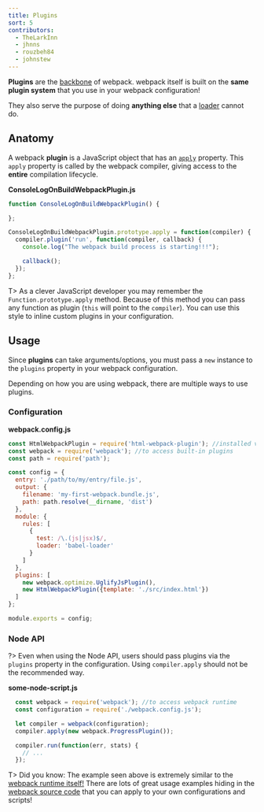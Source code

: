 ```yaml
---
title: Plugins
sort: 5
contributors:
  - TheLarkInn
  - jhnns
  - rouzbeh84
  - johnstew
---
```


**Plugins** are the [backbone](https://github.com/webpack/tapable) of webpack. webpack itself is built on the **same plugin system** that you use in your webpack configuration!

They also serve the purpose of doing **anything else** that a [loader](/concepts/loaders) cannot do.


## Anatomy

A webpack **plugin** is a JavaScript object that has an [`apply`](https://developer.mozilla.org/en-US/docs/Web/JavaScript/Reference/Global_Objects/Function/apply) property. This `apply` property is called by the webpack compiler, giving access to the **entire** compilation lifecycle.

**ConsoleLogOnBuildWebpackPlugin.js**

```javascript
function ConsoleLogOnBuildWebpackPlugin() {

};

ConsoleLogOnBuildWebpackPlugin.prototype.apply = function(compiler) {
  compiler.plugin('run', function(compiler, callback) {
    console.log("The webpack build process is starting!!!");

    callback();
  });
};
```

T> As a clever JavaScript developer you may remember the `Function.prototype.apply` method. Because of this method you can pass any function as plugin (`this` will point to the `compiler`). You can use this style to inline custom plugins in your configuration.


## Usage

Since **plugins** can take arguments/options, you must pass a `new` instance to the `plugins` property in your webpack configuration.

Depending on how you are using webpack, there are multiple ways to use plugins.


### Configuration

**webpack.config.js**

```javascript
const HtmlWebpackPlugin = require('html-webpack-plugin'); //installed via npm
const webpack = require('webpack'); //to access built-in plugins
const path = require('path');

const config = {
  entry: './path/to/my/entry/file.js',
  output: {
    filename: 'my-first-webpack.bundle.js',
    path: path.resolve(__dirname, 'dist')
  },
  module: {
    rules: [
      {
        test: /\.(js|jsx)$/,
        loader: 'babel-loader'
      }
    ]
  },
  plugins: [
    new webpack.optimize.UglifyJsPlugin(),
    new HtmlWebpackPlugin({template: './src/index.html'})
  ]
};

module.exports = config;
```


### Node API

?> Even when using the Node API, users should pass plugins via the `plugins` property in the configuration. Using `compiler.apply` should not be the recommended way.

**some-node-script.js**

```javascript
  const webpack = require('webpack'); //to access webpack runtime
  const configuration = require('./webpack.config.js');

  let compiler = webpack(configuration);
  compiler.apply(new webpack.ProgressPlugin());

  compiler.run(function(err, stats) {
    // ...
  });
```

T> Did you know: The example seen above is extremely similar to the [webpack runtime itself!](https://github.com/webpack/webpack/blob/e7087ffeda7fa37dfe2ca70b5593c6e899629a2c/bin/webpack.js#L290-L292) There are lots of great usage examples hiding in the [webpack source code](https://github.com/webpack/webpack) that you can apply to your own configurations and scripts!
